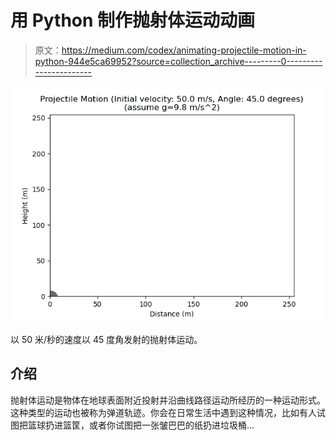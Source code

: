 # 用 Python 制作抛射体运动动画

> 原文：<https://medium.com/codex/animating-projectile-motion-in-python-944e5ca69952?source=collection_archive---------0----------------------->

![](img/bae935161aa665dc5b7d2321725ab7bc.png)

以 50 米/秒的速度以 45 度角发射的抛射体运动。

## 介绍

抛射体运动是物体在地球表面附近投射并沿曲线路径运动所经历的一种运动形式。这种类型的运动也被称为弹道轨迹。你会在日常生活中遇到这种情况，比如有人试图把篮球扔进篮筐，或者你试图把一张皱巴巴的纸扔进垃圾桶…